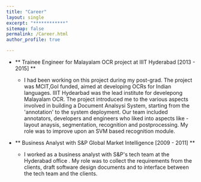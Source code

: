 ```yaml
---
title: "Career"
layout: single
excerpt: "************"
sitemap: false
permalink: /Career.html
author_profile: true

---
```

-  ** Trainee Engineer for Malayalam OCR project at IIIT Hyderabad  [2013 - 2015]  **
	- I had been working on this project during my post-grad. The project was MCIT,GoI  funded, aimed at developing OCRs for Indian languages. IIIT Hydearbad was the lead institute for develepong Malayalam OCR. The project introduced me to the various aspects involved in building a Document Analsysi System, starting from the 'annotation' to the system deployment. Our team included annotators, developers and engineers who liked into aspects like - layout anaysis, segmentation, recognition and postprocessing. My role was to  improve upon an SVM based recognition module.

-  ** Business Analyst with S&P Global Market Intelligence [2009 - 2011]  **
	- I worked as a business analyst with S&P's  tech team at the Hyderabad office . My role was to collect the requirements from the clients, draft software design documents and to interface between the tech team and the clients.

